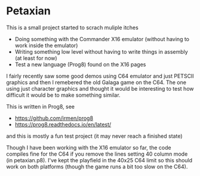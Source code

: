 # Petaxian

This is a small project started to scrach muliple itches

- Doing something with the Commander X16 emulator (without having to work inside the emulator)
- Writing something low level without having to write things in assembly (at least for now)
- Test a new language (Prog8) found on the X16 pages

I fairly recently saw some good demos using C64 emulator and just PETSCII graphics and then
I remebered the old Galaga game on the C64. The one using just character graphics and thought
it would be interesting to test how difficult it would be to make something similar.

This is written in Prog8, see

- https://github.com/irmen/prog8
- https://prog8.readthedocs.io/en/latest/

and this is mostly a fun test project (it may never reach a finished state)

Though I have been working with the X16 emulator so far, the code compiles fine for the C64
if you remove the lines setting 40 column mode (in petaxian.p8). I've kept the playfield in the
40x25 C64 limit so this should work on both platforms (though the game runs a bit too slow
on the C64).
